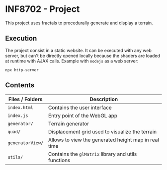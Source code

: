# INF8702 - Project
This project uses fractals to procedurally generate and display a terrain.

## Execution
The project consist in a static website. It can be executed with any web server, but can't be directly opened locally because the shaders are loaded at runtime with AJAX calls. Example with `nodejs` as a web server:
```
npx http-server
```

## Contents
| Files / Folders  | Description                                          |
|------------------|------------------------------------------------------|
| `index.html`     | Contains the user interface                          |
| `index.js`       | Entry point of the WebGL app                         |
| `generator/`     | Terrain generator                                    |
| `quad/`          | Displacement grid used to visualize the terrain      |
| `generatorView/` | Allows to view the generated height map in real time |
| `utils/`         | Contains the `glMatrix` library and utils functions  |